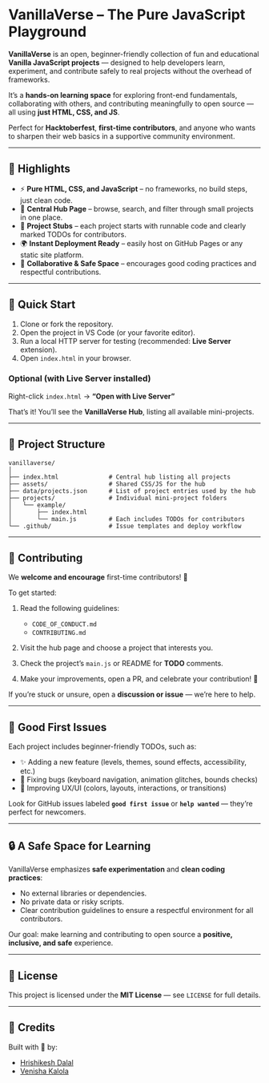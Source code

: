 # VanillaVerse – The Pure JavaScript Playground

**VanillaVerse** is an open, beginner-friendly collection of fun and educational **Vanilla JavaScript projects** — designed to help developers learn, experiment, and contribute safely to real projects without the overhead of frameworks.

It’s a **hands-on learning space** for exploring front-end fundamentals, collaborating with others, and contributing meaningfully to open source — all using **just HTML, CSS, and JS**.

Perfect for **Hacktoberfest**, **first-time contributors**, and anyone who wants to sharpen their web basics in a supportive community environment.

---

## 🌟 Highlights

* ⚡ **Pure HTML, CSS, and JavaScript** – no frameworks, no build steps, just clean code.
* 🧭 **Central Hub Page** – browse, search, and filter through small projects in one place.
* 🧩 **Project Stubs** – each project starts with runnable code and clearly marked TODOs for contributors.
* 🌍 **Instant Deployment Ready** – easily host on GitHub Pages or any static site platform.
* 💬 **Collaborative & Safe Space** – encourages good coding practices and respectful contributions.

---

## 🚀 Quick Start

1. Clone or fork the repository.
2. Open the project in VS Code (or your favorite editor).
3. Run a local HTTP server for testing (recommended: **Live Server** extension).
4. Open `index.html` in your browser.

### Optional (with Live Server installed)

Right-click `index.html` → **“Open with Live Server”**

That’s it! You’ll see the **VanillaVerse Hub**, listing all available mini-projects.

---

## 🧱 Project Structure

```
vanillaverse/
│
├── index.html              # Central hub listing all projects
├── assets/                 # Shared CSS/JS for the hub
├── data/projects.json      # List of project entries used by the hub
├── projects/               # Individual mini-project folders
│   └── example/
│       ├── index.html
│       └── main.js         # Each includes TODOs for contributors
└── .github/                # Issue templates and deploy workflow
```

---

## 🤝 Contributing

We **welcome and encourage** first-time contributors! 🧡

To get started:

1. Read the following guidelines:

   * `CODE_OF_CONDUCT.md`
   * `CONTRIBUTING.md`
2. Visit the hub page and choose a project that interests you.
3. Check the project’s `main.js` or README for **TODO** comments.
4. Make your improvements, open a PR, and celebrate your contribution! 🎉

If you’re stuck or unsure, open a **discussion or issue** — we’re here to help.

---

## 🧩 Good First Issues

Each project includes beginner-friendly TODOs, such as:

* ✨ Adding a new feature (levels, themes, sound effects, accessibility, etc.)
* 🐛 Fixing bugs (keyboard navigation, animation glitches, bounds checks)
* 🎨 Improving UX/UI (colors, layouts, interactions, or transitions)

Look for GitHub issues labeled **`good first issue`** or **`help wanted`** — they’re perfect for newcomers.

---

## 🔒 A Safe Space for Learning

VanillaVerse emphasizes **safe experimentation** and **clean coding practices**:

* No external libraries or dependencies.
* No private data or risky scripts.
* Clear contribution guidelines to ensure a respectful environment for all contributors.

Our goal: make learning and contributing to open source a **positive, inclusive, and safe** experience.

---

## 🪪 License

This project is licensed under the **MIT License** — see `LICENSE` for full details.

---

## 👥 Credits

Built with 💛 by:

* [Hrishikesh Dalal](https://www.hrishikeshdalal.tech/)
* [Venisha Kalola](https://www.venishakalola.tech/)


